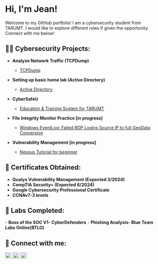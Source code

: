 <h1>Hi, I'm Jean! </h1>
<p>Welcome to my GitHub portfolio! I am a cybersecurity student from TARUMT. I would like to explore different roles if given the opportunity. Connect with me below!</p>
<h2>👨‍💻 Cybersecurity Projects:</h2>

- <b>Analyze Network Traffic (TCPDump)  </b>
  - [TCPDump](https://github.com/PotatoJean/TCPDumpProject/blob/main/README.md) </i>
  
- <b>Setting up basic home lab (Active Directory)</b>
  - [Active Directory](https://github.com/PotatoJean/Active-Directory/blob/main/README.md) </i>
  
- <b>CyberSafeU</b>
  - [Education & Training System for TARUMT](https://github.com/PotatoJean/CyberSafeU)
    
- <b>File Integrity Monitor Practice [in progress]</b>
  - [Windows EventLog: Failed RDP Logins Source IP to full GeoData Conversion]()

- <b>Vulnerability Management [in progress]</b>
  - [Nessus Tutorial for beginner]()

<h2>📃 Certificates Obtained:</h2>

- <b>Qualys Vulnerability Management (Expected 3/2024)</b>
- <b>CompTIA Security+ (Expected 6/2024)</b>
- <b>Google Cybersecurity Professional Certificate  </b>
- <b>CCNAv7-3 levels</b>

<h2>🔧 Labs Completed:</h2>
- <b>Boss of the SOC V1- CyberDefenders</b>
- <b>Phishing Analysis- Blue Team Labs Online(BTLO)</b>


<h2> 🤳 Connect with me:</h2>

[<img align="left" alt="JennVenThong | YouTube" width="22px" src="https://cdn.jsdelivr.net/npm/simple-icons@v3/icons/youtube.svg" />][youtube]
[<img align="left" alt="JennVenThong  | LinkedIn" width="22px" src="https://cdn.jsdelivr.net/npm/simple-icons@v3/icons/linkedin.svg" />][linkedin]
[<img align="left" alt="JennVenThong  | Instagram" width="22px" src="https://cdn.jsdelivr.net/npm/simple-icons@v3/icons/instagram.svg" />][instagram]

[youtube]: https://www.instagram.com/jennvennnn/
[instagram]: https://www.instagram.com/jennvennnn/
[linkedin]: https://www.linkedin.com/in/jenn-ven-thong-552bb3223/

